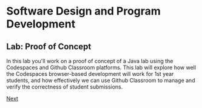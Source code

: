 # Software Design and Program Development
## Lab: Proof of Concept

In this lab you'll work on a proof of concept of a Java lab using the Codespaces and Github Classroom platforms. This lab will explore how well the Codespaces browser-based development will work for 1st year students, and how effectively we can use Github Classroom to manage and verify the correctness of student submissions.

[Next](./docs/Exercise1.md)